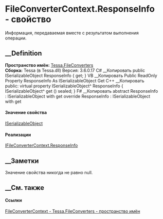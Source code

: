 # FileConverterContext.ResponseInfo - свойство
Информация, передаваемая вместе с результатом выполнения операции.
##  __Definition
 **Пространство имён:** [Tessa.FileConverters](N_Tessa_FileConverters.htm)  
 **Сборка:** Tessa (в Tessa.dll) Версия: 3.6.0.17
C# __Копировать
     public ISerializableObject ResponseInfo { get; }
VB __Копировать
     Public ReadOnly Property ResponseInfo As ISerializableObject
    	Get
C++ __Копировать
     public:
    virtual property ISerializableObject^ ResponseInfo {
    	ISerializableObject^ get () sealed;
    }
F# __Копировать
     abstract ResponseInfo : ISerializableObject with get
    override ResponseInfo : ISerializableObject with get
#### Значение свойства
[ISerializableObject](T_Tessa_Platform_Storage_ISerializableObject.htm)
#### Реализации
[IFileConverterContext.ResponseInfo](P_Tessa_FileConverters_IFileConverterContext_ResponseInfo.htm)  
##  __Заметки
Значение свойства никогда не равно null.
## __См. также
#### Ссылки
[FileConverterContext - ](T_Tessa_FileConverters_FileConverterContext.htm)
[Tessa.FileConverters - пространство имён](N_Tessa_FileConverters.htm)
